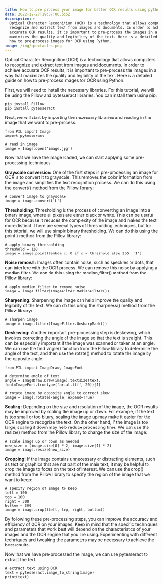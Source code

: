 ```yaml
---
title: How to pre process your image for better OCR results using python
date: 2022-12-27T19:07:06.555Z
description: >-
  Optical Character Recognition (OCR) is a technology that allows computers to
  recognize and extract text from images and documents. In order to achieve
  accurate OCR results, it is important to pre-process the images in a way that
  maximizes the quality and legibility of the text. Here is a detailed guide on
  how to pre-process images for OCR using Python.
image: /img/spectacles.png
---
```

Optical Character Recognition (OCR) is a technology that allows computers to recognize and extract text from images and documents. In order to achieve accurate OCR results, it is important to pre-process the images in a way that maximizes the quality and legibility of the text. Here is a detailed guide on how to pre-process images for OCR using Python.

First, we will need to install the necessary libraries. For this tutorial, we will be using the Pillow and pytesseract libraries. You can install them using pip:

```
pip install Pillow
pip install pytesseract
```

Next, we will start by importing the necessary libraries and reading in the image that we want to pre-process.

```
from PIL import Image
import pytesseract

# read in image
image = Image.open('image.jpg')
```

Now that we have the image loaded, we can start applying some pre-processing techniques.

**Grayscale conversion:** One of the first steps in pre-processing an image for OCR is to convert it to grayscale. This removes the color information from the image and simplifies the text recognition process. We can do this using the convert() method from the Pillow library:

```
# convert image to grayscale
image = image.convert('L')
```

**Thresholding:** Thresholding is the process of converting an image into a binary image, where all pixels are either black or white. This can be useful for OCR because it reduces the complexity of the image and makes the text more distinct. There are several types of thresholding techniques, but for this tutorial, we will use simple binary thresholding. We can do this using the point() method from the Pillow library:

```
# apply binary thresholding
threshold = 128
image = image.point(lambda x: 0 if x < threshold else 255, '1')
```

**Noise removal:** Images often contain noise, such as speckles or dots, that can interfere with the OCR process. We can remove this noise by applying a median filter. We can do this using the median_filter() method from the Pillow library:

```
# apply median filter to remove noise
image = image.filter(ImageFilter.MedianFilter())
```

**Sharpening:** Sharpening the image can help improve the quality and legibility of the text. We can do this using the sharpness() method from the Pillow library:

```
# sharpen image
image = image.filter(ImageFilter.UnsharpMask())
```

**Deskewing:** Another important pre-processing step is deskewing, which involves correcting the angle of the image so that the text is straight. This can be especially important if the image was scanned or taken at an angle. We can use the find_angle() function from the Pillow library to determine the angle of the text, and then use the rotate() method to rotate the image by the opposite angle:

```
from PIL import ImageDraw, ImageFont

# determine angle of text
angle = ImageDraw.Draw(image).textsize(text, font=ImageFont.truetype('arial.ttf', 20))[1]

# rotate image by opposite angle to correct skew
image = image.rotate(-angle, expand=True)
```

**Scaling:** Depending on the size and resolution of the image, the OCR results may be improved by scaling the image up or down. For example, if the text is too small or too blurry, scaling the image up may make it easier for the OCR engine to recognize the text. On the other hand, if the image is too large, scaling it down may help reduce processing time. We can use the resize() method from the Pillow library to change the size of the image:

```
# scale image up or down as needed
new_size = (image.size[0] * 2, image.size[1] * 2)
image = image.resize(new_size)
```

**Cropping:** If the image contains unnecessary or distracting elements, such as text or graphics that are not part of the main text, it may be helpful to crop the image to focus on the text of interest. We can use the crop() method from the Pillow library to specify the region of the image that we want to keep:

```
# specify region of image to keep
left = 100
top = 100
right = 300
bottom = 300
image = image.crop((left, top, right, bottom))
```

By following these pre-processing steps, you can improve the accuracy and efficiency of OCR on your images. Keep in mind that the specific techniques and parameters that work best will depend on the characteristics of your images and the OCR engine that you are using. Experimenting with different techniques and tweaking the parameters may be necessary to achieve the best results.

Now that we have pre-processed the image, we can use pytesseract to extract the text.

```
# extract text using OCR
text = pytesseract.image_to_string(image)
print(text)
```
